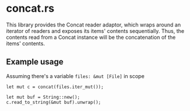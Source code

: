 # concat.rs

This library provides the Concat reader adaptor, which wraps around an
iterator of readers and exposes its items' contents sequentially. Thus,
the contents read from a Concat instance will be the concatenation of
the items' contents.

## Example usage

Assuming there's a variable `files: &mut [File]` in scope

```
let mut c = concat(files.iter_mut());

let mut buf = String::new();
c.read_to_string(&mut buf).unwrap();
```
